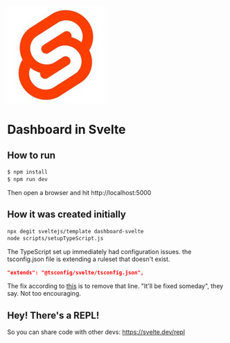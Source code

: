 ![Svelte](../screenshots/svelteLogo.jpg)
# Dashboard in Svelte

## How to run
```bash
$ npm install
$ npm run dev
```
Then open a browser and hit http://localhost:5000

## How it was created initially
```bash
npx degit sveltejs/template dashboard-svelte
node scripts/setupTypeScript.js
```

The TypeScript set up immediately had configuration issues. the tsconfig.json file is extending a ruleset that doesn't exist. 
```json
"extends": "@tsconfig/svelte/tsconfig.json",
```
The fix according to [this](https://github.com/sveltejs/template/issues/261) is to remove that line. "It'll be fixed someday", they say. Not too encouraging.

## Hey! There's a REPL!
So you can share code with other devs: https://svelte.dev/repl